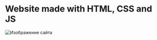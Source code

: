 # Website made with HTML, CSS and JS
![Изображение сайта](https://user-images.githubusercontent.com/105944007/180063310-c3b7b558-df4c-4078-af19-487b1ecbaa59.jpg)
